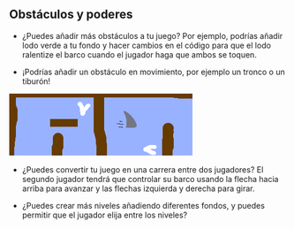 ## Obstáculos y poderes

- ¿Puedes añadir más obstáculos a tu juego? Por ejemplo, podrías añadir lodo verde a tu fondo y hacer cambios en el código para que el lodo ralentize el barco cuando el jugador haga que ambos se toquen.

- ¡Podrías añadir un obstáculo en movimiento, por ejemplo un tronco o un tiburón!

![screenshot](images/boat-obstacles.png)

- ¿Puedes convertir tu juego en una carrera entre dos jugadores? El segundo jugador tendrá que controlar su barco usando la flecha hacia arriba para avanzar y las flechas izquierda y derecha para girar.

- ¿Puedes crear más niveles añadiendo diferentes fondos, y puedes permitir que el jugador elija entre los niveles?